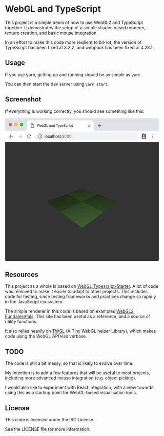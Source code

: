 # WebGL and TypeScript

This project is a simple demo of how to use WebGL2 and TypeScript together. It demostrates the setup of a simple shader-based renderer, texture creation, and basic mouse integration.

In an effort to make this code more resilient to bit-rot, the version of TypeScript has been fixed at 3.2.2, and webpack has been fixed at 4.28.1.

## Usage

If you use yarn, getting up and running should be as simple as `yarn`.

You can then start the dev server using `yarn start`.

## Screenshot

If everything is working correctly, you should see something like this:

<img src="screenshot.png" width="553" height="469">

## Resources

This project as a whole is based on [WebGL-Typescript-Starter](https://github.com/NikitaIT/WebGL-Typescript-Starter). A lot of code was removed to make it easier to adapt to other projects. This includes code for testing, since testing frameworks and practices change so rapidly in the JavaScript ecosystem.

The simple renderer in this code is based on examples [WebGL2 Fundamentals](https://webgl2fundamentals.org). This site has been useful as a reference, and a source of utility functions.

It also relies heavily on [TWGL](http://twgljs.org/) (A Tiny WebGL helper Library), which makes code using the WebGL API less verbose.

## TODO

The code is still a bit messy, so that is likely to evolve over time.

My intention is to add a few features that will be useful to most projects, including more advanced mouse integration (e.g. object picking).

I would also like to experiment with React integration, with a view towards using this as a starting point for WebGL-based visualisation tools.

## License

This code is licensed under the ISC License.

See the LICENSE file for more information.
